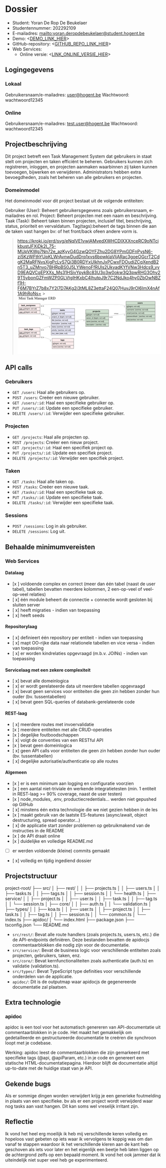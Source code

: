 # Dossier

- Student: Yoran De Rop De Beukelaer
- Studentennummer: 202292109
- E-mailadres: <mailto:yoran.deropdebeukelaer@student.hogent.be>
- Demo: <[DEMO_LINK_HIER](https://hogent.cloud.panopto.eu/Panopto/Pages/Sessions/List.aspx?folderID=53cacd06-6331-4266-8853-b24d009d26f0)>
- GitHub-repository: <[GITHUB_REPO_LINK_HIER](https://github.com/HOGENT-frontendweb/frontendweb-2425-YoranDRDB/tree/main)>
- Web Services:
  - Online versie: <[LINK_ONLINE_VERSIE_HIER](https://frontendweb-2425-yorandrdb.onrender.com)>

## Logingegevens

### Lokaal

Gebruikersnaam/e-mailadres: <user@hogent.be>
Wachtwoord: wachtwoord12345

### Online

Gebruikersnaam/e-mailadres: <test.user@hogent.be>
Wachtwoord: wachtwoord12345

## Projectbeschrijving

Dit project betreft een Task Management System dat gebruikers in staat stelt om projecten en taken efficiënt te beheren. Gebruikers kunnen zich registreren, inloggen, en projecten aanmaken waarbinnen zij taken kunnen toevoegen, bijwerken en verwijderen. Administrators hebben extra bevoegdheden, zoals het beheren van alle gebruikers en projecten.

### Domeinmodel

Het domeinmodel voor dit project bestaat uit de volgende entiteiten:

Gebruiker (User): Beheert gebruikersgegevens zoals gebruikersnaam, e-mailadres en rol.
Project: Beheert projecten met een naam en beschrijving.
Taak (Task): Beheert taken binnen projecten, inclusief titel, beschrijving, status, prioriteit en vervaldatum.
Tag(tags):beheert de tags binnen die aan de taken vast hangen bv: of het front/back ofeen andere vorm is.

> <https://kroki.io/erd/svg/eNqlVE1vwjAMvedXWHCDIXXXnceRC9oNTcikbustJFXiDk2I_75-MUpVKWg7Nn72e_azKyyG4GzwQOYFZhu2DG8YPmGDFnPysN6-zi5KzWFthYUpKLWrAvnwDudDrp1xvs6bpwklaVIjARac3goeOGcrT2CdgK2MaRFNvsXjgPcLvS7Qj3B0RDYxUIkhnJxPCwxFDOudiZCqXendB2n5T3_uZMnvo7BHRpBS0J5LYWenoFfRUls2UkyadKYfVNw3Hdcs9_vyD9EAQVCqEPXXs_Ms31HSivYpykBc83U3o3w0okw3Q3pwRHG3Ohv29T5ybonGZFmWZP0GLVtglHKxbC4lhutpJ9r7C2NdJko4hy0ZbOwNBZf1H-F6M7BYrZ7b8x7Y2l7D7AKg2i3tML8Z3ettaF24Q07HuvJ9rOl6ImX4nAf1A9hRoNs=> > ![image van het erd model](image.png)

## API calls

### Gebruikers

- `GET /users`: Haal alle gebruikers op.
- `POST /users`: Creëer een nieuwe gebruiker.
- `GET /users/:id`: Haal een specifieke gebruiker op.
- `PUT /users/:id`: Update een specifieke gebruiker.
- `DELETE /users/:id`: Verwijder een specifieke gebruiker.

### Projecten

- `GET /projects`: Haal alle projecten op.
- `POST /projects`: Creëer een nieuw project.
- `GET /projects/:id`: Haal een specifiek project op.
- `PUT /projects/:id`: Update een specifiek project.
- `DELETE /projects/:id`: Verwijder een specifiek project.

### Taken

- `GET /tasks`: Haal alle taken op.
- `POST /tasks`: Creëer een nieuwe taak.
- `GET /tasks/:id`: Haal een specifieke taak op.
- `PUT /tasks/:id`: Update een specifieke taak.
- `DELETE /tasks/:id`: Verwijder een specifieke taak.

### Sessions

- `POST /sessions`: Log in als gebruiker.
- `DELETE /sessions`: Log uit.

## Behaalde minimumvereisten

### Web Services

#### Datalaag

- [x ] voldoende complex en correct (meer dan één tabel (naast de user tabel), tabellen bevatten meerdere kolommen, 2 een-op-veel of veel-op-veel relaties)
- [ x] één module beheert de connectie + connectie wordt gesloten bij sluiten server
- [ x] heeft migraties - indien van toepassing
- [ x] heeft seeds

#### Repositorylaag

- [ x] definieert één repository per entiteit - indien van toepassing
- [ x] mapt OO-rijke data naar relationele tabellen en vice versa - indien van toepassing
- [ x] er worden kindrelaties opgevraagd (m.b.v. JOINs) - indien van toepassing

#### Servicelaag met een zekere complexiteit

- [ x] bevat alle domeinlogica
- [ x] er wordt gerelateerde data uit meerdere tabellen opgevraagd
- [ x] bevat geen services voor entiteiten die geen zin hebben zonder hun ouder (bv. tussentabellen)
- [ x] bevat geen SQL-queries of databank-gerelateerde code

#### REST-laag

- [ x] meerdere routes met invoervalidatie
- [x ] meerdere entiteiten met alle CRUD-operaties
- [x ] degelijke foutboodschappen
- [ x] volgt de conventies van een RESTful API
- [x ] bevat geen domeinlogica
- [ x] geen API calls voor entiteiten die geen zin hebben zonder hun ouder (bv. tussentabellen)
- [ x] degelijke autorisatie/authenticatie op alle routes

#### Algemeen

- [x ] er is een minimum aan logging en configuratie voorzien
- [x ] een aantal niet-triviale én werkende integratietesten (min. 1 entiteit in REST-laag >= 90% coverage, naast de user testen)
- [x ] node_modules, .env, productiecredentials... werden niet gepushed op GitHub
- [ x] minstens één extra technologie die we niet gezien hebben in de les
- [x ] maakt gebruik van de laatste ES-features (async/await, object destructuring, spread operator...)
- [ x] de applicatie start zonder problemen op gebruikmakend van de instructies in de README
- [x ] de API draait online
- [x ] duidelijke en volledige README.md
- [ ] er werden voldoende (kleine) commits gemaakt
- [ x] volledig en tijdig ingediend dossier

## Projectstructuur

project-root/
├── src/
│ ├── rest/
│ │ ├── projects.ts
│ │ ├── users.ts
│ │ ├── tasks.ts
│ │ ├── tags.ts
│ │ ├── session.ts
│ │ └── health.ts
│ ├── service/
│ │ ├── project.ts
│ │ ├── user.ts
│ │ ├── task.ts
│ │ ├── tag.ts
│ │ └── session.ts
│ ├── core/
│ │ ├── auth.ts
│ │ └── validation.ts
│ ├── types/
│ │ ├── koa.ts
│ │ ├── user.ts
│ │ ├── project.ts
│ │ ├── task.ts
│ │ ├── tag.ts
│ │ ├── session.ts
│ │ └── common.ts
│ └── index.ts
├── apidoc/
│ └── index.html
├── package.json
├── tsconfig.json
└── README.md

- `src/rest/`: Bevat alle route handlers (zoals projects.ts, users.ts, etc.) die de API-endpoints definiëren. Deze bestanden bevatten de apidocjs commentaarblokken die nodig zijn voor de documentatie.
- `src/service/`: Bevat de business logic voor verschillende entiteiten zoals projecten, gebruikers, taken, enz.
- `src/core/`: Bevat kernfunctionaliteiten zoals authenticatie (auth.ts) en validatie (validation.ts).
- `src/types/`: Bevat TypeScript type definities voor verschillende onderdelen van de applicatie.
- `apidoc/`: Dit is de outputmap waar apidocjs de gegenereerde documentatie zal plaatsen.

## Extra technologie

### apidoc

apidoc is een tool voor het automatisch genereren van API-documentatie uit commentaarblokken in je code. Het maakt het gemakkelijk om gedetailleerde en gestructureerde documentatie te creëren die synchroon loopt met je codebase.

Werking: apidoc leest de commentaarblokken die zijn gemarkeerd met specifieke tags (@api, @apiParam, etc.) in je code en genereert een statische HTML-documentatiepagina. Hierdoor blijft de documentatie altijd up-to-date met de huidige staat van je API.

## Gekende bugs

Als er sommige dingen worden verwijdert krijg je een generieke foutmelding in plaats van een specifieke. bv als er een project wordt verwijderd waar nog tasks aan vast hangen. Dit kan soms wel vreselijk irritant zijn.

## Reflectie

Ik vond het heel erg moeilijk ik heb mij verschillende keren volledig en hopeloos vast gebeten op iets waar ik vervolgens te koppig was om dan vanaf te stappen waardoor ik het verschillende kleren aan de kant heb geschoven als iets voor later en het eigenlijk een beetje heb laten liggen op de achtergrond zelfs op een bepaald moment. Ik vond het ook jammer dat ik uiteindelijk niet super veel heb ge experimenteerd.
